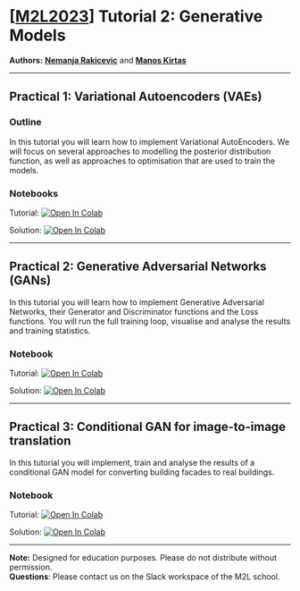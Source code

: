 # [[M2L2023](https://www.m2lschool.org/home)] Tutorial 2: Generative Models

**Authors:** **[Nemanja Rakicevic](https://nemanja-rakicevic.github.io/)** and **[Manos Kirtas](https://scholar.google.com/citations?user=EyaKPkwAAAAJ&hl=en)**

--- 

## Practical 1: Variational Autoencoders (VAEs)

### Outline

In this tutorial you will learn how to implement Variational AutoEncoders. We will focus on several approaches to modelling the posterior distribution function, as well as approaches to optimisation that are used to train the models.

### Notebooks

Tutorial: [![Open In Colab](https://colab.research.google.com/assets/colab-badge.svg)](https://colab.research.google.com/github/M2Lschool/tutorials2023/blob/main/2_generative/notebooks/2_1_vaes/2_1_vaes.ipynb)

Solution: [![Open In Colab](https://colab.research.google.com/assets/colab-badge.svg)](https://colab.research.google.com/github/M2Lschool/tutorials2023/blob/main/2_generative/notebooks/2_1_vaes/2_1_vaes_solved.ipynb)


---

## Practical 2: Generative Adversarial Networks (GANs)

In this tutorial you will learn how to implement Generative Adversarial Networks, their Generator and Discriminator functions and the Loss functions. You will run the full training loop, visualise and analyse the results and training statistics.

### Notebook

Tutorial: [![Open In Colab](https://colab.research.google.com/assets/colab-badge.svg)](https://colab.research.google.com/github/M2Lschool/tutorials2023/blob/main/2_generative/notebooks/2_2_gans/2_2_gans.ipynb)

Solution: [![Open In Colab](https://colab.research.google.com/assets/colab-badge.svg)](https://colab.research.google.com/github/M2Lschool/tutorials2023/blob/main/2_generative/notebooks/2_2_gans/2_2_gans_solved.ipynb)


---

## Practical 3: Conditional GAN for image-to-image translation

In this tutorial you will implement, train and analyse the results of a conditional GAN model for converting building facades to real buildings. 

### Notebook

Tutorial: [![Open In Colab](https://colab.research.google.com/assets/colab-badge.svg)](https://colab.research.google.com/github/M2Lschool/tutorials2023/blob/main/2_generative/notebooks/2_3_style_transfer/2_3_style_transfer.ipynb)

Solution: [![Open In Colab](https://colab.research.google.com/assets/colab-badge.svg)](https://colab.research.google.com/github/M2Lschool/tutorials2023/blob/main/2_generative/notebooks/2_3_style_transfer/2_3_style_transfer_solved.ipynb)


---

**Note:** Designed for education purposes. Please do not distribute without permission.
<br>
**Questions**: Please contact us on the Slack workspace of the M2L school.